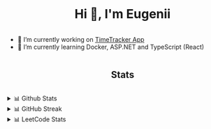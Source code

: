 
<div id="user-content-toc">
  <ul align="center">
    <summary><h1 style="display: inline-block">Hi 👋, I'm Eugenii</h1></summary>
  </ul>
</div>

- 🔭 I’m currently working on [TimeTracker App](https://github.com/EZhitnikovich/TimeTracker)
- 🌱 I’m currently learning Docker, ASP.NET and TypeScript (React)

<div id="user-content-toc">
  <ul align="center">
    <summary><h2 style="display: inline-block">Stats</h2></summary>
  </ul>
</div>
<details> 
  <summary>📊 Github Stats</summary>
  <p align="center">
      <span>
      <a href="https://github.com/anuraghazra/github-readme-stats" title="Go to Source">
        <img height=192 width=50% src="https://github-readme-stats.vercel.app/api?username=ezhitnikovich&rank_icon=github&show_icons=true&theme=nord" />
      </a>
      <a href="https://github.com/denvercoder1/github-readme-streak-stats" title="Go to Source">
      <img align="center" width=50% height=192 src="https://streak-stats.demolab.com?user=EZhitnikovich&theme=nord" />
    </a>
      </span>
      <a href="https://github.com/anuraghazra/github-readme-stats" title="Go to Source">
        <img src="https://github-readme-stats.vercel.app/api/top-langs/?username=ezhitnikovich&theme=nord&langs_count=10" />
      </a>
  </p>
</details>
<details>
  <summary>📊 GitHub Streak</summary>
  <p align="center">
    <a href="https://github.com/denvercoder1/github-readme-streak-stats" title="Go to Source">
      <img align="center" height=192 src="https://streak-stats.demolab.com?user=EZhitnikovich&theme=nord" />
    </a>
  </p>
</details>
<details>
  <summary>📊 LeetCode Stats</summary>
  <p align="center">
    <a href="https://github.com/JacobLinCool/LeetCode-Stats-Card" title="Go to Source">
      <img height=192 src="https://leetcard.jacoblin.cool/ezhitnikovich?theme=nord" />
    </a>
  </p>
</details>
